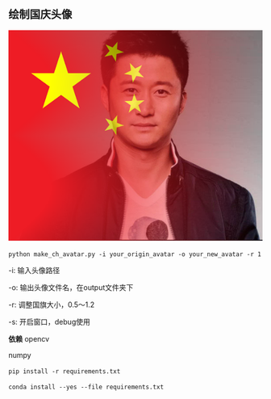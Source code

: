 ## 绘制国庆头像

<center><img src="./output/ch_avatar.png"></center>

`python make_ch_avatar.py -i your_origin_avatar -o your_new_avatar -r 1`

-i: 输入头像路径

-o: 输出头像文件名，在output文件夹下

-r: 调整国旗大小，0.5～1.2

-s: 开启窗口，debug使用

**依赖**
opencv

numpy

`pip install -r requirements.txt`

`conda install --yes --file requirements.txt`